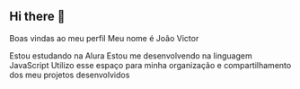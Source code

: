 ## Hi there 👋

Boas vindas ao meu perfil 
Meu nome é João Victor

Estou estudando na Alura
Estou me desenvolvendo na linguagem JavaScript
Utilizo esse espaço para minha organização e compartilhamento dos meu projetos desenvolvidos

